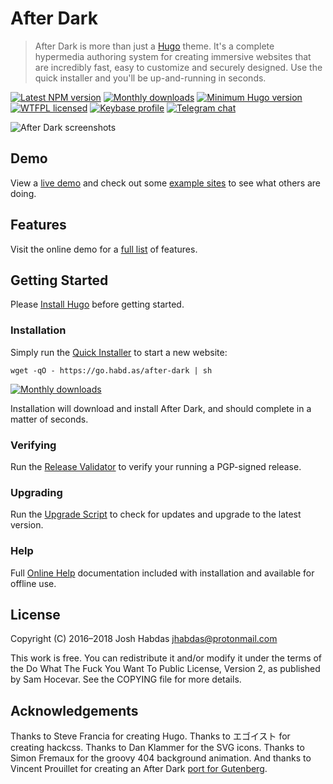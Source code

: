 # After Dark

> After Dark is more than just a [Hugo](https://gohugo.io) theme. It's a complete hypermedia authoring system for creating immersive websites that are incredibly fast, easy to customize and securely designed. Use the quick installer and you'll be up-and-running in seconds.

[![Latest NPM version](https://img.shields.io/npm/v/after-dark.svg?style=flat-square)](https://www.npmjs.com/package/after-dark)
[![Monthly downloads](https://img.shields.io/npm/dm/after-dark.svg?style=flat-square)](https://www.npmjs.com/package/after-dark)
[![Minimum Hugo version](https://img.shields.io/badge/hugo->%3D%200.44-FF4088.svg?style=flat-square)](https://gohugo.io)
[![WTFPL licensed](https://img.shields.io/npm/l/after-dark.svg?style=flat-square&longCache=true)](https://git.habd.as/comfusion/after-dark/src/branch/master/COPYING)
[![Keybase profile](https://img.shields.io/badge/pm-keybase-4c8eff.svg?style=flat-square&longCache=true)](https://keybase.io/jhabdas)
[![Telegram chat](https://img.shields.io/badge/chat-telegram-32AFED.svg?style=flat-square&longCache=true)](https://t.me/joinchat/Iw_6FEhmKL9sPUAukX9jzg)

![After Dark screenshots](https://after-dark.habd.as/minimal-mac_1600x1200-fs8.png)

## Demo

View a [live demo](https://after-dark.habd.as) and check out some [example sites](/comfusion/after-dark/wiki#example-sites) to see what others are doing.

## Features

Visit the online demo for a [full list](https://after-dark.habd.as/feature/) of features.

## Getting Started

Please [Install Hugo](https://gohugo.io/getting-started/installing) before getting started.

### Installation

Simply run the [Quick Installer](https://after-dark.habd.as/feature/quick-installer/) to start a new website:

```shell
wget -qO - https://go.habd.as/after-dark | sh
```

[![Monthly downloads](https://img.shields.io/npm/dm/after-dark.svg?style=flat-square)](https://www.npmjs.com/package/after-dark)

Installation will download and install After Dark, and should complete in a matter of seconds.

### Verifying

Run the [Release Validator](https://after-dark.habd.as/validate/) to verify your running a PGP-signed release.

### Upgrading

Run the [Upgrade Script](https://after-dark.habd.as/feature/upgrade-script/) to check for updates and upgrade to the latest version.

### Help

Full [Online Help](https://after-dark.habd.as/feature/online-help/) documentation included with installation and available for offline use.

## License

Copyright (C) 2016–2018 Josh Habdas <jhabdas@protonmail.com>

This work is free. You can redistribute it and/or modify it under the
terms of the Do What The Fuck You Want To Public License, Version 2,
as published by Sam Hocevar. See the COPYING file for more details.

## Acknowledgements

Thanks to Steve Francia for creating Hugo. Thanks to エゴイスト for creating hackcss. Thanks to Dan Klammer for the SVG icons. Thanks to Simon Fremaux for the groovy 404 background animation. And thanks to Vincent Prouillet for creating an After Dark [port for Gutenberg](https://www.getgutenberg.io/themes/after-dark/).

[Serveo]: https://serveo.net
[dropbear]: https://matt.ucc.asn.au/dropbear/dropbear.html
[openssh]: https://www.openssh.com
